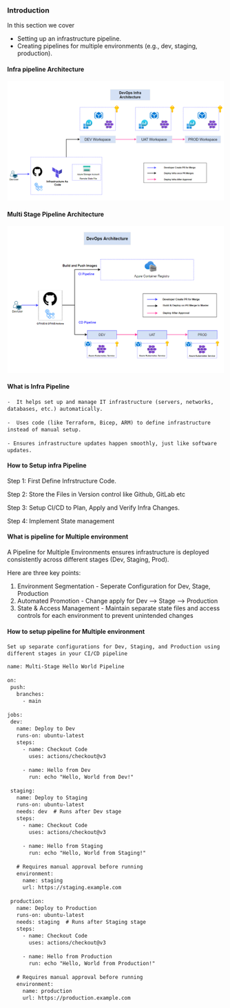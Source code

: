 ### Introduction
In this section we cover
  - Setting up an infrastructure pipeline.
  - Creating pipelines for multiple environments (e.g., dev, staging, production).

#### Infra pipeline Architecture
![DevOps Training](./docs/DevOpsInfraArchitecture.PNG)


#### Multi Stage Pipeline Architecture
![DevOps Training](./docs/DevOpsArchitecture.PNG)


#### What is Infra Pipeline
    -  It helps set up and manage IT infrastructure (servers, networks, databases, etc.) automatically.

    -  Uses code (like Terraform, Bicep, ARM) to define infrastructure instead of manual setup.

    - Ensures infrastructure updates happen smoothly, just like software updates.

#### How to Setup infra Pipeline

Step 1: First Define Infrstructure Code.

Step 2: Store the Files in Version control like Github, GitLab etc

Step 3: Setup CI/CD to Plan, Apply and Verify Infra Changes.

Step 4: Implement State management

#### What is pipeline for Multiple environment

A Pipeline for Multiple Environments ensures infrastructure is deployed consistently across different stages (Dev, Staging, Prod). 

 Here are three key points:
 1. Environment Segmentation - Seperate Configuration for Dev, Stage, Production
 2. Automated Promotion - Change apply for Dev --> Stage --> Production
 3. State & Access Management - Maintain separate state files and access controls for each environment to prevent unintended changes

 #### How to setup pipeline for Multiple environment

    Set up separate configurations for Dev, Staging, and Production using different stages in your CI/CD pipeline

 ```
 name: Multi-Stage Hello World Pipeline

on:
  push:
    branches:
      - main

jobs:
  dev:
    name: Deploy to Dev
    runs-on: ubuntu-latest
    steps:
      - name: Checkout Code
        uses: actions/checkout@v3

      - name: Hello from Dev
        run: echo "Hello, World from Dev!"

  staging:
    name: Deploy to Staging
    runs-on: ubuntu-latest
    needs: dev  # Runs after Dev stage
    steps:
      - name: Checkout Code
        uses: actions/checkout@v3

      - name: Hello from Staging
        run: echo "Hello, World from Staging!"
    
    # Requires manual approval before running
    environment: 
      name: staging
      url: https://staging.example.com

  production:
    name: Deploy to Production
    runs-on: ubuntu-latest
    needs: staging  # Runs after Staging stage
    steps:
      - name: Checkout Code
        uses: actions/checkout@v3

      - name: Hello from Production
        run: echo "Hello, World from Production!"

    # Requires manual approval before running
    environment: 
      name: production
      url: https://production.example.com
```